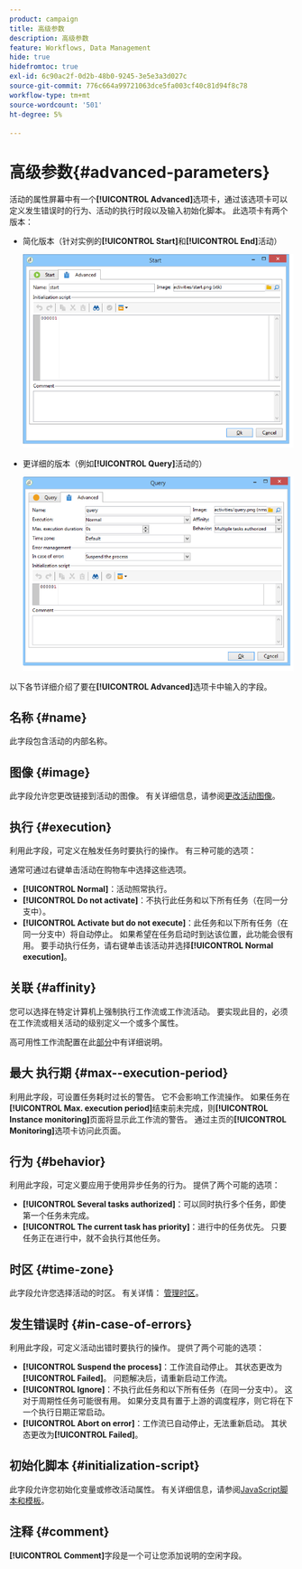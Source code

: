 ```yaml
---
product: campaign
title: 高级参数
description: 高级参数
feature: Workflows, Data Management
hide: true
hidefromtoc: true
exl-id: 6c90ac2f-0d2b-48b0-9245-3e5e3a3d027c
source-git-commit: 776c664a99721063dce5fa003cf40c81d94f8c78
workflow-type: tm+mt
source-wordcount: '501'
ht-degree: 5%

---
```


# 高级参数{#advanced-parameters}



活动的属性屏幕中有一个&#x200B;**[!UICONTROL Advanced]**&#x200B;选项卡，通过该选项卡可以定义发生错误时的行为、活动的执行时段以及输入初始化脚本。 此选项卡有两个版本：

* 简化版本（针对实例的&#x200B;**[!UICONTROL Start]**&#x200B;和&#x200B;**[!UICONTROL End]**&#x200B;活动）

  ![](assets/wf-advanced-basic.png)

* 更详细的版本（例如&#x200B;**[!UICONTROL Query]**&#x200B;活动的）

  ![](assets/wf-advanced-full.png)

以下各节详细介绍了要在&#x200B;**[!UICONTROL Advanced]**&#x200B;选项卡中输入的字段。

## 名称 {#name}

此字段包含活动的内部名称。

## 图像 {#image}

此字段允许您更改链接到活动的图像。 有关详细信息，请参阅[更改活动图像](managing-activity-images.md)。

## 执行 {#execution}

利用此字段，可定义在触发任务时要执行的操作。 有三种可能的选项：

通常可通过右键单击活动在购物车中选择这些选项。

* **[!UICONTROL Normal]**：活动照常执行。
* **[!UICONTROL Do not activate]**：不执行此任务和以下所有任务（在同一分支中）。
* **[!UICONTROL Activate but do not execute]**：此任务和以下所有任务（在同一分支中）将自动停止。 如果希望在任务启动时到达该位置，此功能会很有用。 要手动执行任务，请右键单击该活动并选择&#x200B;**[!UICONTROL Normal execution]**。

## 关联 {#affinity}

您可以选择在特定计算机上强制执行工作流或工作流活动。 要实现此目的，必须在工作流或相关活动的级别定义一个或多个属性。

高可用性工作流配置在此[部分](../../installation/using/configuring-campaign-server.md#high-availability-workflows-and-affinities)中有详细说明。


## 最大 执行期 {#max--execution-period}

利用此字段，可设置任务耗时过长的警告。 它不会影响工作流操作。 如果任务在&#x200B;**[!UICONTROL Max. execution period]**&#x200B;结束前未完成，则&#x200B;**[!UICONTROL Instance monitoring]**&#x200B;页面将显示此工作流的警告。 通过主页的&#x200B;**[!UICONTROL Monitoring]**&#x200B;选项卡访问此页面。

## 行为 {#behavior}

利用此字段，可定义要应用于使用异步任务的行为。 提供了两个可能的选项：

* **[!UICONTROL Several tasks authorized]**：可以同时执行多个任务，即使第一个任务未完成。
* **[!UICONTROL The current task has priority]**：进行中的任务优先。 只要任务正在进行中，就不会执行其他任务。

## 时区 {#time-zone}

此字段允许您选择活动的时区。 有关详情： [管理时区](managing-time-zones.md)。

## 发生错误时 {#in-case-of-errors}

利用此字段，可定义活动出错时要执行的操作。 提供了两个可能的选项：

* **[!UICONTROL Suspend the process]**：工作流自动停止。 其状态更改为&#x200B;**[!UICONTROL Failed]**。 问题解决后，请重新启动工作流。
* **[!UICONTROL Ignore]**：不执行此任务和以下所有任务（在同一分支中）。 这对于周期性任务可能很有用。 如果分支具有置于上游的调度程序，则它将在下一个执行日期正常启动。
* **[!UICONTROL Abort on error]**：工作流已自动停止，无法重新启动。 其状态更改为&#x200B;**[!UICONTROL Failed]**。

## 初始化脚本 {#initialization-script}

此字段允许您初始化变量或修改活动属性。 有关详细信息，请参阅[JavaScript脚本和模板](javascript-scripts-and-templates.md)。

## 注释 {#comment}

**[!UICONTROL Comment]**&#x200B;字段是一个可让您添加说明的空闲字段。

